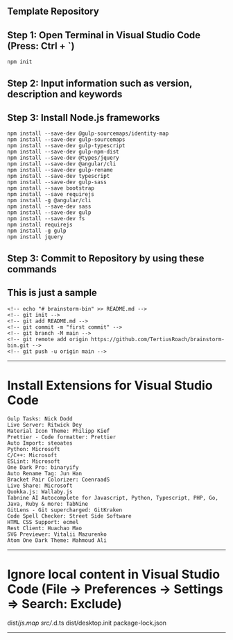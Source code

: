 ## Template Repository

## Step 1: Open Terminal in Visual Studio Code (Press: Ctrl + `)

    npm init

## Step 2: Input information such as version, description and keywords

## Step 3: Install Node.js frameworks

    npm install --save-dev @gulp-sourcemaps/identity-map
    npm install --save-dev gulp-sourcemaps
    npm install --save-dev gulp-typescript
    npm install --save-dev gulp-npm-dist
    npm install --save-dev @types/jquery
    npm install --save-dev @angular/cli
    npm install --save-dev gulp-rename
    npm install --save-dev typescript
    npm install --save-dev gulp-sass
    npm install --save bootstrap
    npm install --save requirejs
    npm install -g @angular/cli
    npm install --save-dev sass
    npm install --save-dev gulp
    npm install --save-dev fs
    npm install requirejs
    npm install -g gulp
    npm install jquery

## Step 3: Commit to Repository by using these commands

## This is just a sample

    <!-- echo "# brainstorm-bin" >> README.md -->
    <!-- git init -->
    <!-- git add README.md -->
    <!-- git commit -m "first commit" -->
    <!-- git branch -M main -->
    <!-- git remote add origin https://github.com/TertiusRoach/brainstorm-bin.git -->
    <!-- git push -u origin main -->

---

# Install Extensions for Visual Studio Code

    Gulp Tasks: Nick Dodd
    Live Server: Ritwick Dey
    Material Icon Theme: Philipp Kief
    Prettier - Code formatter: Prettier
    Auto Import: steoates
    Python: Microsoft
    C/C++: Microsoft
    ESLint: Microsoft
    One Dark Pro: binaryify
    Auto Rename Tag: Jun Han
    Bracket Pair Colorizer: CoenraadS
    Live Share: Microsoft
    Quokka.js: Wallaby.js
    Tabnine AI Autocomplete for Javascript, Python, Typescript, PHP, Go, Java, Ruby & more: TabNine
    GitLens - Git supercharged: GitKraken
    Code Spell Checker: Street Side Software
    HTML CSS Support: ecmel
    Rest Client: Huachao Mao
    SVG Previewer: Vitalii Mazurenko
    Atom One Dark Theme: Mahmoud Ali

---

# Ignore local content in Visual Studio Code (File -> Preferences -> Settings => Search: Exclude)

dist/_js.map
src/_.d.ts
dist/desktop.init
package-lock.json

---
